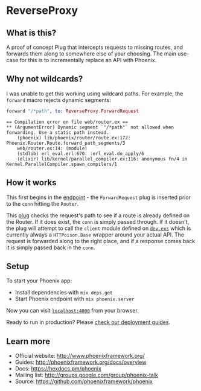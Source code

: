 # ReverseProxy

## What is this?

A proof of concept Plug that intercepts requests to missing routes, and forwards them along to somewhere else of your choosing. The main use-case for this is to incrementally replace an API with Phoenix.

## Why not wildcards?

I was unable to get this working using wildcard paths. For example, the `forward` macro rejects dynamic segments:

```elixir
forward "/*path", to: ReverseProxy.ForwardRequest
```

```
== Compilation error on file web/router.ex ==
** (ArgumentError) Dynamic segment `"/*path"` not allowed when forwarding. Use a static path instead.
    (phoenix) lib/phoenix/router/route.ex:172: Phoenix.Router.Route.forward_path_segments/3
    web/router.ex:14: (module)
    (stdlib) erl_eval.erl:670: :erl_eval.do_apply/6
    (elixir) lib/kernel/parallel_compiler.ex:116: anonymous fn/4 in Kernel.ParallelCompiler.spawn_compilers/1
```

## How it works

This first begins in the [endpoint](lib/reverse_proxy/endpoint.ex) - the `ForwardRequest` plug is inserted prior to the `conn` hitting the `Router`.

This [plug](web/strategies/forward_request.ex) checks the request's path to see if a route is already defined on the Router. If it does exist, the `conn` is simply passed through. If it doesn't, the plug will attempt to call the `client` module defined on [`dev.exs`](config/dev.exs) which is currently always a `HTTPoison.Base` wrapper around your actual API. The request is forwarded along to the right place, and if a response comes back it is simply passed back in the `conn`.

## Setup

To start your Phoenix app:

  * Install dependencies with `mix deps.get`
  * Start Phoenix endpoint with `mix phoenix.server`

Now you can visit [`localhost:4000`](http://localhost:4000) from your browser.

Ready to run in production? Please [check our deployment guides](http://www.phoenixframework.org/docs/deployment).

## Learn more

  * Official website: http://www.phoenixframework.org/
  * Guides: http://phoenixframework.org/docs/overview
  * Docs: https://hexdocs.pm/phoenix
  * Mailing list: http://groups.google.com/group/phoenix-talk
  * Source: https://github.com/phoenixframework/phoenix
